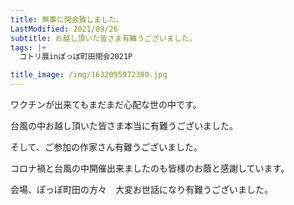 ```yaml
---
title: 無事に閉会致しました。
LastModified: 2021/09/26
subtitle: お越し頂いた皆さま有難うございました。
tags: |+
  コトリ展inぽっぽ町田閉会2021P

title_image: /img/1632095972380.jpg
---
```

ワクチンが出来てもまだまだ心配な世の中です。

台風の中お越し頂いた皆さま本当に有難うございました。

そして、ご参加の作家さん有難うございました。

コロナ禍と台風の中開催出来ましたのも皆様のお蔭と感謝しています。

会場、ぽっぽ町田の方々　大変お世話になり有難うございました。